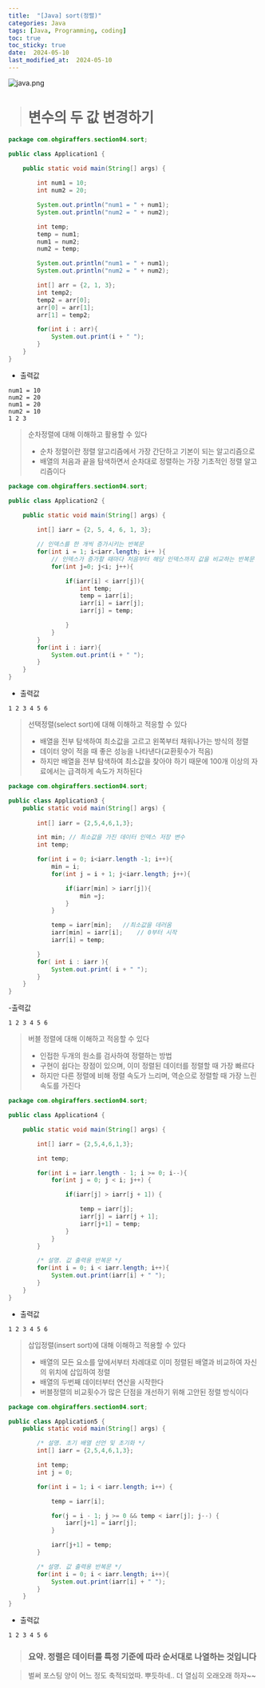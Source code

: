 ```yaml
---
title:  "[Java] sort(정렬)" 
categories: Java
tags: [Java, Programming, coding]
toc: true
toc_sticky: true
date:  2024-05-10
last_modified_at:  2024-05-10
---
```


![java.png](/assets/images/java.png)

> # 변수의 두 값 변경하기

~~~java
package com.ohgiraffers.section04.sort;

public class Application1 {

    public static void main(String[] args) {
       
        int num1 = 10;
        int num2 = 20;

        System.out.println("num1 = " + num1);
        System.out.println("num2 = " + num2);

        int temp;
        temp = num1;
        num1 = num2;
        num2 = temp;

        System.out.println("num1 = " + num1);
        System.out.println("num2 = " + num2);

        int[] arr = {2, 1, 3};
        int temp2;
        temp2 = arr[0];
        arr[0] = arr[1];
        arr[1] = temp2;

        for(int i : arr){
            System.out.print(i + " ");
        }
    }
}
~~~

- 출력값

~~~
num1 = 10
num2 = 20
num1 = 20
num2 = 10
1 2 3 
~~~

> 순차정렬에 대해 이해하고 활용할 수 있다
> - 순차 정렬이란 정렬 알고리즘에서 가장 간단하고 기본이 되는 알고리즘으로
> - 배열의 처음과 끝을 탐색하면서 순차대로 정렬하는 가장 기초적인 정렬 알고리즘이다

~~~java
package com.ohgiraffers.section04.sort;

public class Application2 {

    public static void main(String[] args) {
     
        int[] iarr = {2, 5, 4, 6, 1, 3};

        // 인덱스를 한 개씩 증가시키는 반복문
        for(int i = 1; i<iarr.length; i++ ){
            // 인덱스가 증가할 때마다 처음부터 해당 인덱스까지 값을 비교하는 반복문
            for(int j=0; j<i; j++){

                if(iarr[i] < iarr[j]){
                    int temp;
                    temp = iarr[i];
                    iarr[i] = iarr[j];
                    iarr[j] = temp;

                }
            }
        }
        for(int i : iarr){
            System.out.print(i + " ");
        }
    }
}
~~~

- 출력값

~~~
1 2 3 4 5 6 
~~~

> 선택정렬(select sort)에 대해 이해하고 적응할 수 있다
> - 배열을 전부 탐색하여 최소값을 고르고 왼쪽부터 채워나가는 방식의 정렬
> - 데이터 양이 적을 때 좋은 성능을 나타낸다(교환횟수가 적음)
> - 하지만 배열을 전부 탐색하여 최소값을 찾아야 하기 때문에 100개 이상의 자료에서는 급격하게 속도가 저하된다

~~~java
package com.ohgiraffers.section04.sort;

public class Application3 {
    public static void main(String[] args) {
   
        int[] iarr = {2,5,4,6,1,3};

        int min; // 최소값을 가진 데이터 인덱스 저장 변수
        int temp;

        for(int i = 0; i<iarr.length -1; i++){
            min = i;
            for(int j = i + 1; j<iarr.length; j++){

                if(iarr[min] > iarr[j]){
                    min =j;
                }
            }

            temp = iarr[min];   //최소값을 데러옴
            iarr[min] = iarr[i];    // 0부터 시작
            iarr[i] = temp;

        }
        for( int i : iarr ){
            System.out.print( i + " ");
        }
    }
}
~~~

-출력값

~~~
1 2 3 4 5 6 
~~~

> 버블 정렬에 대해 이해하고 적응할 수 있다
> - 인접한 두개의 원소를 검사하여 정렬하는 방법
> - 구현이 쉽다는 장점이 있으며, 이미 정렬된 데이터를 정렬할 때 가장 빠르다
> - 하지만 다른 정렬에 비해 정렬 속도가 느리며, 역순으로 정렬할 때 가장 느린 속도를 가진다

~~~java
package com.ohgiraffers.section04.sort;

public class Application4 {

    public static void main(String[] args) {

        int[] iarr = {2,5,4,6,1,3};

        int temp;

        for(int i = iarr.length - 1; i >= 0; i--){
            for(int j = 0; j < i; j++) {

                if(iarr[j] > iarr[j + 1]) {

                    temp = iarr[j];
                    iarr[j] = iarr[j + 1];
                    iarr[j+1] = temp;
                }
            }
        }

        /* 설명. 값 출력용 반복문 */
        for(int i = 0; i < iarr.length; i++){
            System.out.print(iarr[i] + " ");
        }
    }
}
~~~

- 출력값

~~~
1 2 3 4 5 6 
~~~

> 삽입정렬(insert sort)에 대해 이해하고 적용할 수 있다
> - 배열의 모든 요소를 앞에서부터 차례대로 이미 정렬된 배열과 비교하여 자신의 위치에 삽입하여 정렬
> - 배열의 두번째 데이터부터 연산을 시작한다
> - 버블정렬의 비교횟수가 많은 단점을 개선하기 위해 고안된 정렬 방식이다

~~~java
package com.ohgiraffers.section04.sort;

public class Application5 {
    public static void main(String[] args) {

        /* 설명. 초기 배열 선언 및 초기화 */
        int[] iarr = {2,5,4,6,1,3};

        int temp;
        int j = 0;

        for(int i = 1; i < iarr.length; i++) {

            temp = iarr[i];

            for(j = i - 1; j >= 0 && temp < iarr[j]; j--) {
                iarr[j+1] = iarr[j];
            }

            iarr[j+1] = temp;
        }

        /* 설명. 값 출력용 반복문 */
        for(int i = 0; i < iarr.length; i++){
            System.out.print(iarr[i] + " ");
        }
    }
}
~~~

- 출력값

~~~
1 2 3 4 5 6 
~~~

> ### 요약. 정렬은 데이터를 특정 기준에 따라 순서대로 나열하는 것입니다

> 벌써 포스팅 양이 어느 정도 축적되었따. 뿌듯하네.. 더 열심히 오래오래 하자~~
